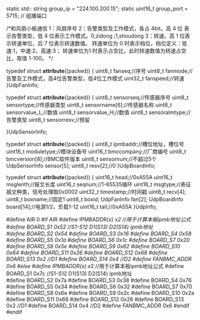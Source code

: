 static std:: string group_ip = "224.100.200.15";
static uint16_t group_port = 5715; // 组播端口

/*和风扇小板通信
1：风扇序号
2：告警类型及工作模式，各占 4bit。高 4 位
表示告警类型，低 4 位表示工作模式。0,zidong ;1,shoudong
3：转速。高 1 位表示转速单位，后 7 位表示转速数值。
转速单位为 0 时表示档位，档位定义：低速:1，中速:2，高速:3；
转速单位为1  时表示占空比，此时转速数值为转速占空比，取值 1-100。
*/

typedef struct __attribute__((packed))
{
  uint8_t fanseq;//序号
  uint8_t fanmode;//告警及工作模式，高4位告警类型，低4位工作模式
  uint32_t fanspeed;//转速
}UdpFanInfo;

typedef struct __attribute__((packed))
{
  uint8_t sensorseq;//传感器序号
  uint8_t sensortype;//传感器类型
  uint8_t sensorname[6];//传感器名称
  uint8_t sensorvalue_L;//数值
  uint8_t sensorvalue_H;//数值
  uint8_t sensoralmtype;//告警类型
  uint8_t sensorresv;//预留

}UdpSensorInfo;


typedef struct __attribute__((packed))
{
uint8_t ipmbaddr;//槽位地址，槽位号
uint16_t moduletype;//模块设备号
uint16_t bmccompany;//厂商编号
uint8_t bmcversion[8];//BMC软件版本
uint8_t sensornum;//不超过5个
UdpSensorInfo sensor[5];
uint8_t resv[2];//0
}UdpBoardInfo;


typedef struct __attribute__((packed))
{
uint16_t head;//0xA55A
uint16_t msglenth;//报文长度
uint16_t seqnum;//1-65535循环
uint16_t msgtype;//表征报文种类，信号处理取0x0002
uint32_t timestamp;//时间戳
uint8_t recv[4];
uint8_t boxname;//固定1
uint8_t boxid;
UdpFanInfo fan[2];
UdpBoardInfo board[14];//电源1/2，负载1-12
uint16_t tail;//0xA55A
}UdpInfo;

#define AIR 0
#if  AIR
#define IPMBADDR(x) x*2             //用于计算本板ipmb地址公式
#define BOARD_S1 0x52               //S1-S12 D1(S13) D2(S14) ipmb地址    
#define BOARD_S2 0x54
#define BOARD_S3 0x16
#define BOARD_S4 0x58
#define BOARD_S5 0x1a
#define BOARD_S6 0x1c
#define BOARD_S7 0x20
#define BOARD_S8 0x5e
#define BOARD_S9 0x62
#define BOARD_S10 0x64
#define BOARD_S11 0x26
#define BOARD_S12 0x68
#define BOARD_S13 0x2               //D1
#define BOARD_S14 0x4               //D2
#define FANBMC_ADDR 0x6
#else
#define IPMBADDR(x) x*2             //用于计算本板ipmb地址公式
#define BOARD_S1 0x7c               //S1-S12 D1(S13) D2(S14) ipmb地址    
#define BOARD_S2 0x7a
#define BOARD_S3 0x38
#define BOARD_S4 0x76
#define BOARD_S5 0x34
#define BOARD_S6 0x32
#define BOARD_S7 0x70
#define BOARD_S8 0x6e
#define BOARD_S9 0x2c
#define BOARD_S10 0x2a
#define BOARD_S11 0x68
#define BOARD_S12 0x26
#define BOARD_S13 0x2               //D1
#define BOARD_S14 0x4               //D2
#define FANBMC_ADDR 0x6
#endif
#endif